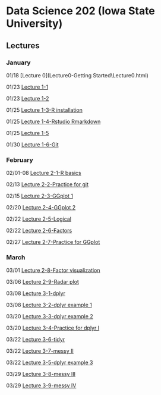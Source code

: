 # Data Science 202 (Iowa State University)
 
## Lectures

### January 

01/18 [Lecture 0](Lecture0-Getting Started\Lecture0.html)

01/23 [Lecture 1-1](Lecture1_collaborative-environment\01b_favorite-topics.html)

01/23 [Lecture 1-2](Lecture1_collaborative-environment\01_test-case.html)

01/25 [Lecture 1-3-R installation](Lecture1_collaborative-environment\R-installation.html)

01/25 [Lecture 1-4-Rstudio Rmarkdown](Lecture1_collaborative-environment\03_rmarkdown.html)

01/25 [Lecture 1-5](Lecture1_collaborative-environment\02_test-case-solution.html)

01/30 [Lecture 1-6-Git](Lecture1_collaborative-environment\04_git.html)

### February 

02/01-08 [Lecture 2-1-R basics](Lecture2-R-basics\01_r-basics.html)

02/13 [Lecture 2-2-Practice for git](Practice\practice01.html)

02/15 [Lecture 2-3-GGplot 1](Lecture2-R-basics\02_r-graphics.html)

02/20 [Lecture 2-4-GGplot 2](Lecture2-R-basics\03_r-graphics.html)

02/22 [Lecture 2-5-Logical](Lecture2-R-basics\04_logical.html)

02/22 [Lecture 2-6-Factors](Lecture2-R-basics\05_factors.html)

02/27 [Lecture 2-7-Practice for GGplot](Practice\practice02.html)

### March

03/01 [Lecture 2-8-Factor visualization](Lecture2-R-basics\06_vis-factor.html)

03/06 [Lecture 2-9-Radar plot](Lecture2-R-basics\07_radar-plot.html)

03/08 [Lecture 3-1-dplyr](03_tidyverse\01_dplyr.html)

03/08 [Lecture 3-2-dplyr example 1](03_tidyverse\03_dplyr-examples.html)

03/20 [Lecture 3-3-dplyr example 2](03_tidyverse\04_dplyr-examples.html)

03/20 [Lecture 3-4-Practice for dplyr I](Practice\practice03.html)

03/22 [Lecture 3-6-tidyr](03_tidyverse\05_tidyr.html)

03/22 [Lecture 3-7-messy II](03_tidyverse\06_tidyr.html)

03/22 [Lecture 3-5-dplyr example 3](03_tidyverse\02_dplyr-examples.html)

03/29 [Lecture 3-8-messy III](03_tidyverse\07-messy-3.html)

03/29 [Lecture 3-9-messy IV](03_tidyverse\08-messy-4.html)



